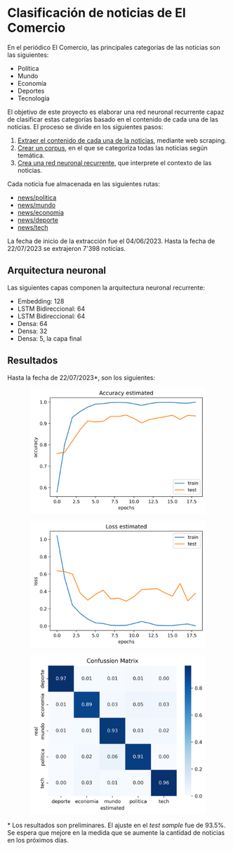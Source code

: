 # Clasificación de noticias de El Comercio
En el periódico El Comercio, las principales categorías de las noticias son las siguientes:
- Política
- Mundo
- Economía
- Deportes
- Tecnología

El objetivo de este proyecto es elaborar una red neuronal recurrente capaz de clasificar estas categorías basado en el contenido de cada una de las noticias. El proceso se divide en los siguientes pasos:
1. [Extraer el contenido de cada una de la noticias](https://github.com/mauricioalvaradoo/classification_news/blob/master/1_scraping.py), mediante web scraping.
2. [Crear un corpus](https://github.com/mauricioalvaradoo/classification_news/blob/master/2_corpus.py), en el que se categoriza todas las noticias según temática.
3. [Crea una red neuronal recurrente](https://github.com/mauricioalvaradoo/classification_news/blob/master/3_classification.py), que interprete el contexto de las noticias.

Cada noticia fue almacenada en las siguientes rutas:
- [news/politica](https://github.com/mauricioalvaradoo/classification_news/blob/master/news/politica)
- [news/mundo](https://github.com/mauricioalvaradoo/classification_news/blob/master/news/mundo)
- [news/economia](https://github.com/mauricioalvaradoo/classification_news/blob/master/news/economia)
- [news/deporte](https://github.com/mauricioalvaradoo/classification_news/blob/master/news/deporte)
- [news/tech](https://github.com/mauricioalvaradoo/classification_news/blob/master/news/tech)

La fecha de inicio de la extracción fue el 04/06/2023. Hasta la fecha de 22/07/2023 se extrajeron 7'398 noticias.


## Arquitectura neuronal
Las siguientes capas componen la arquitectura neuronal recurrente:
* Embedding: 128
* LSTM Bidireccional: 64
* LSTM Bidireccional: 64
* Densa: 64
* Densa: 32
* Densa: 5, la capa final


## Resultados
Hasta la fecha de 22/07/2023*, son los siguientes:
<p align='center'>
      <img src='figures/accuracy.png' width='400'>
</p>
<p align='center'>
      <img src='figures/loss.png' width='400'>
</p>

<p align='center'>
      <img src='figures/confussion_matrix.png' width='400'>
</p>

\* Los resultados son preliminares. El ajuste en el _test sample_ fue de 93.5%. Se espera que mejore en la medida que se aumente la cantidad de noticias en los próximos días.
